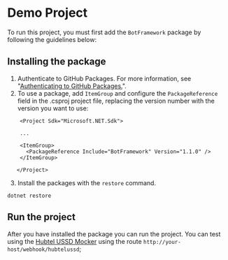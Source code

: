 # Demo Project
To run this project, you must first add the `BotFramework` package by following the guidelines below:
## Installing the package
1. Authenticate to GitHub Packages. For more information, see "[Authenticating to GitHub Packages.](https://help.github.com/en/packages/using-github-packages-with-your-projects-ecosystem/configuring-dotnet-cli-for-use-with-github-packages#authenticating-to-github-packages)".
2. To use a package, add `ItemGroup` and configure the `PackageReference` field in the .csproj project file, replacing the version number with the version you want to use: 
```
    <Project Sdk="Microsoft.NET.Sdk">
    
    ...

    <ItemGroup>
      <PackageReference Include="BotFramework" Version="1.1.0" />
    </ItemGroup>

   </Project>
```
3. Install the packages with the `restore` command. 
```
dotnet restore
```
## Run the project
After you have installed the package you can run the project. You can test using the [Hubtel USSD Mocker](https://github.com/hubtel/ussd-mocker) using the route `http://your-host/webhook/hubtelussd`;
